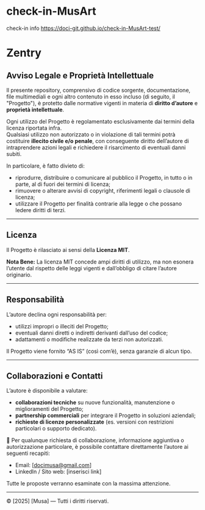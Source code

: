 # check-in-MusArt
check-in info
https://doci-git.github.io/check-in-MusArt-test/


# Zentry

## Avviso Legale e Proprietà Intellettuale

Il presente repository, comprensivo di codice sorgente, documentazione, file multimediali e ogni altro contenuto in esso incluso (di seguito, il "Progetto"), è protetto dalle normative vigenti in materia di **diritto d’autore** e **proprietà intellettuale**.  

Ogni utilizzo del Progetto è regolamentato esclusivamente dai termini della licenza riportata infra.  
Qualsiasi utilizzo non autorizzato o in violazione di tali termini potrà costituire **illecito civile e/o penale**, con conseguente diritto dell’autore di intraprendere azioni legali e richiedere il risarcimento di eventuali danni subiti.  

In particolare, è fatto divieto di:  
- riprodurre, distribuire o comunicare al pubblico il Progetto, in tutto o in parte, al di fuori dei termini di licenza;  
- rimuovere o alterare avvisi di copyright, riferimenti legali o clausole di licenza;  
- utilizzare il Progetto per finalità contrarie alla legge o che possano ledere diritti di terzi.  

---

## Licenza

Il Progetto è rilasciato ai sensi della **Licenza MIT**.  





**Nota Bene:** La licenza MIT concede ampi diritti di utilizzo, ma non esonera l’utente dal rispetto delle leggi vigenti e dall’obbligo di citare l’autore originario.

---

## Responsabilità

L’autore declina ogni responsabilità per:  
- utilizzi impropri o illeciti del Progetto;  
- eventuali danni diretti o indiretti derivanti dall’uso del codice;  
- adattamenti o modifiche realizzate da terzi non autorizzati.  

Il Progetto viene fornito “AS IS” (così com’è), senza garanzie di alcun tipo.  

---

## Collaborazioni e Contatti

L’autore è disponibile a valutare:  
- **collaborazioni tecniche** su nuove funzionalità, manutenzione o miglioramenti del Progetto;  
- **partnership commerciali** per integrare il Progetto in soluzioni aziendali;  
- **richieste di licenze personalizzate** (es. versioni con restrizioni particolari o supporto dedicato).  

📩 Per qualunque richiesta di collaborazione, informazione aggiuntiva o autorizzazione particolare, è possibile contattare direttamente l’autore ai seguenti recapiti:  

- Email: [docimusa@gmail.com]  
- LinkedIn / Sito web: [inserisci link]  

Tutte le proposte verranno esaminate con la massima attenzione.  

---

© [2025] [Musa] — Tutti i diritti riservati.
